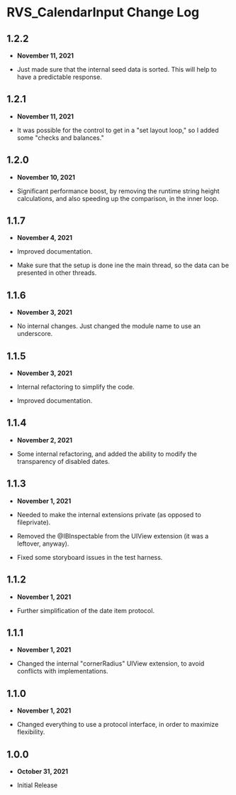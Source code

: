 # RVS_CalendarInput Change Log

## 1.2.2

- **November 11, 2021**

- Just made sure that the internal seed data is sorted. This will help to have a predictable response.

## 1.2.1

- **November 11, 2021**

- It was possible for the control to get in a "set layout loop," so I added some "checks and balances."

## 1.2.0

- **November 10, 2021**

- Significant performance boost, by removing the runtime string height calculations, and also speeding up the comparison, in the inner loop.

## 1.1.7

- **November 4, 2021**

- Improved documentation.
- Make sure that the setup is done ine the main thread, so the data can be presented in other threads.

## 1.1.6

- **November 3, 2021**

- No internal changes. Just changed the module name to use an underscore.

## 1.1.5

- **November 3, 2021**

- Internal refactoring to simplify the code.
- Improved documentation.

## 1.1.4

- **November 2, 2021**

- Some internal refactoring, and added the ability to modify the transparency of disabled dates.

## 1.1.3

- **November 1, 2021**

- Needed to make the internal extensions private (as opposed to fileprivate).
- Removed the @IBInspectable from the UIView extension (it was a leftover, anyway).
- Fixed some storyboard issues in the test harness.

## 1.1.2

- **November 1, 2021**

- Further simplification of the date item protocol.

## 1.1.1

- **November 1, 2021**

- Changed the internal "cornerRadius" UIView extension, to avoid conflicts with implementations.

## 1.1.0

- **November 1, 2021**

- Changed everything to use a protocol interface, in order to maximize flexibility.

## 1.0.0

- **October 31, 2021**

- Initial Release
